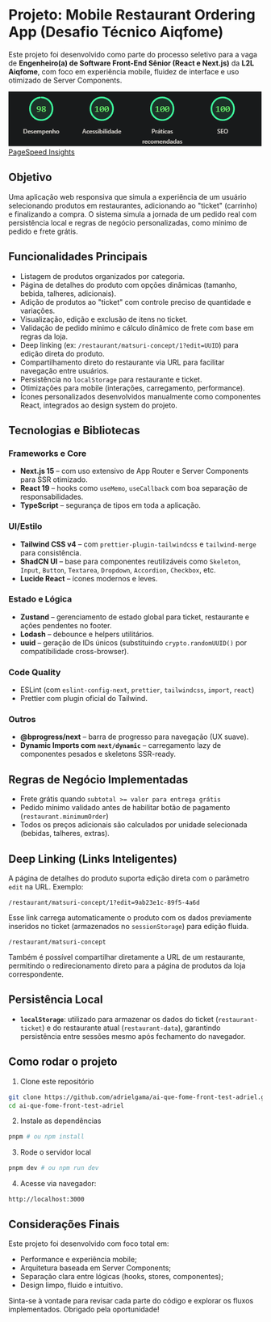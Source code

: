 # Projeto: Mobile Restaurant Ordering App (Desafio Técnico Aiqfome)

Este projeto foi desenvolvido como parte do processo seletivo para a vaga de **Engenheiro(a) de Software Front-End Sênior (React e Next.js)** da **L2L Aiqfome**, com foco em experiência mobile, fluidez de interface e uso otimizado de Server Components.

![PageSpeed Insights](public/images/pagespeed-insights.png)
[PageSpeed Insights](https://pagespeed.web.dev/analysis/https-ai-que-fome-frontend-test-adriel-gama-vercel-app/2sgj6iyqx3?form_factor=mobile)

## Objetivo

Uma aplicação web responsiva que simula a experiência de um usuário selecionando produtos em restaurantes, adicionando ao "ticket" (carrinho) e finalizando a compra. O sistema simula a jornada de um pedido real com persistência local e regras de negócio personalizadas, como mínimo de pedido e frete grátis.

## Funcionalidades Principais

- Listagem de produtos organizados por categoria.
- Página de detalhes do produto com opções dinâmicas (tamanho, bebida, talheres, adicionais).
- Adição de produtos ao "ticket" com controle preciso de quantidade e variações.
- Visualização, edição e exclusão de itens no ticket.
- Validação de pedido mínimo e cálculo dinâmico de frete com base em regras da loja.
- Deep linking (ex: `/restaurant/matsuri-concept/1?edit=UUID`) para edição direta do produto.
- Compartilhamento direto do restaurante via URL para facilitar navegação entre usuários.
- Persistência no `localStorage` para restaurante e ticket.
- Otimizações para mobile (interações, carregamento, performance).
- Ícones personalizados desenvolvidos manualmente como componentes React, integrados ao design system do projeto.

## Tecnologias e Bibliotecas

### Frameworks e Core

- **Next.js 15** – com uso extensivo de App Router e Server Components para SSR otimizado.
- **React 19** – hooks como `useMemo`, `useCallback` com boa separação de responsabilidades.
- **TypeScript** – segurança de tipos em toda a aplicação.

### UI/Estilo

- **Tailwind CSS v4** – com `prettier-plugin-tailwindcss` e `tailwind-merge` para consistência.
- **ShadCN UI** – base para componentes reutilizáveis como `Skeleton`, `Input`, `Button`, `Textarea`, `Dropdown`, `Accordion`, `Checkbox`, etc.
- **Lucide React** – ícones modernos e leves.

### Estado e Lógica

- **Zustand** – gerenciamento de estado global para ticket, restaurante e ações pendentes no footer.
- **Lodash** – debounce e helpers utilitários.
- **uuid** – geração de IDs únicos (substituindo `crypto.randomUUID()` por compatibilidade cross-browser).

### Code Quality

- ESLint (com `eslint-config-next`, `prettier`, `tailwindcss`, `import`, `react`)
- Prettier com plugin oficial do Tailwind.

### Outros

- **@bprogress/next** – barra de progresso para navegação (UX suave).
- **Dynamic Imports com `next/dynamic`** – carregamento lazy de componentes pesados e skeletons SSR-ready.

## Regras de Negócio Implementadas

- Frete grátis quando `subtotal >= valor para entrega grátis`
- Pedido mínimo validado antes de habilitar botão de pagamento (`restaurant.minimumOrder`)
- Todos os preços adicionais são calculados por unidade selecionada (bebidas, talheres, extras).

## Deep Linking (Links Inteligentes)

A página de detalhes do produto suporta edição direta com o parâmetro `edit` na URL. Exemplo:

```
/restaurant/matsuri-concept/1?edit=9ab23e1c-89f5-4a6d
```

Esse link carrega automaticamente o produto com os dados previamente inseridos no ticket (armazenados no `sessionStorage`) para edição fluida.

```
/restaurant/matsuri-concept
```

Também é possível compartilhar diretamente a URL de um restaurante, permitindo o redirecionamento direto para a página de produtos da loja correspondente.

## Persistência Local

- **`localStorage`**: utilizado para armazenar os dados do ticket (`restaurant-ticket`) e do restaurante atual (`restaurant-data`), garantindo persistência entre sessões mesmo após fechamento do navegador.

## Como rodar o projeto

1. Clone este repositório

```bash
git clone https://github.com/adrielgama/ai-que-fome-front-test-adriel.git
cd ai-que-fome-front-test-adriel
```

2. Instale as dependências

```bash
pnpm # ou npm install
```

3. Rode o servidor local

```bash
pnpm dev # ou npm run dev
```

4. Acesse via navegador:

```
http://localhost:3000
```

## Considerações Finais

Este projeto foi desenvolvido com foco total em:

- Performance e experiência mobile;
- Arquitetura baseada em Server Components;
- Separação clara entre lógicas (hooks, stores, componentes);
- Design limpo, fluido e intuitivo.

Sinta-se à vontade para revisar cada parte do código e explorar os fluxos implementados. Obrigado pela oportunidade!
